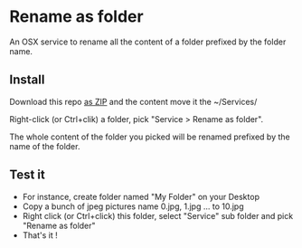 # Rename as folder
An OSX service to rename all the content of a folder prefixed by the folder name.


## Install

Download this repo [as ZIP](https://github.com/kappuccino/rename-as-folder/archive/master.zip) and the content move it the ~/Services/


Right-click (or Ctrl+clik) a folder, pick "Service > Rename as folder".

The whole content of the folder you picked will be renamed prefixed by the name of the folder.


## Test it

- For instance, create folder named "My Folder" on your Desktop
- Copy a bunch of jpeg pictures name 0.jpg, 1.jpg ... to 10.jpg
- Right click (or Ctrl+click) this folder, select "Service" sub folder and pick "Rename as folder"
- That's it !